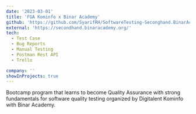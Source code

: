 ```yaml
---
date: '2023-03-01'
title: 'FGA Kominfo x Binar Academy'
github: 'https://github.com/SyarifRH/SoftwareTesting-Seconghand.BinarAcademy'
external: 'https://secondhand.binaracademy.org/'
tech:
  - Test Case
  - Bug Reports
  - Manual Testing
  - Postman Rest API
  - Trello

company: ''
showInProjects: true
---
```


Bootcamp program that learns to become Quality Assurance with strong fundamentals for software quality testing organized by Digitalent Kominfo with Binar Academy.
